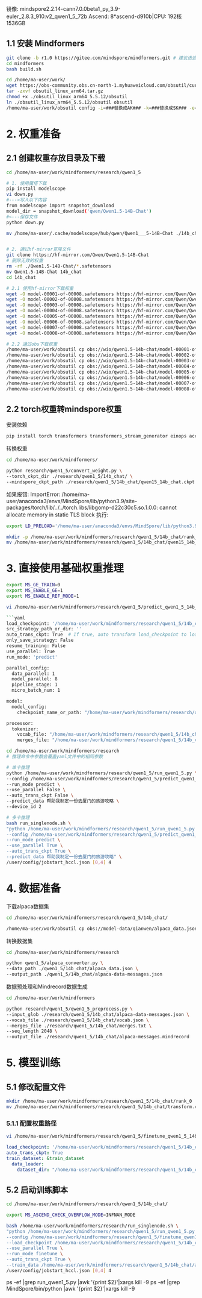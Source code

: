 镜像: mindspore2.2.14-cann7.0.0beta1_py_3.9-euler_2.8.3_910:v2_qwen1_5_72b
Ascend: 8*ascend-d910b|CPU: 192核 1536GB



## 1.1 安装 Mindformers

```bash
git clone -b r1.0 https://gitee.com/mindspore/mindformers.git # 建议选这个版本
cd mindformers
bash build.sh

cd /home/ma-user/work/
wget https://obs-community.obs.cn-north-1.myhuaweicloud.com/obsutil/current/obsutil_linux_arm64.tar.gz
tar -zxvf obsutil_linux_arm64.tar.gz
chmod +x ./obsutil_linux_arm64_5.5.12/obsutil
ln ./obsutil_linux_arm64_5.5.12/obsutil obsutil
/home/ma-user/work/obsutil config -i=###替换成AK### -k=###替换成SK### -e=obs.cn-east-292.mygaoxinai.com

```

# 2. 权重准备

## 2.1 创建权重存放目录及下载
```bash
cd /home/ma-user/work/mindformers/research/qwen1_5

# 1. 使用魔塔下载
pip install modelscope
vi down.py
#--->写入以下内容
from modelscope import snapshot_download
model_dir = snapshot_download('qwen/Qwen1.5-14B-Chat')
#<---保存文件
python down.py

mv /home/ma-user/.cache/modelscope/hub/qwen/Qwen1___5-14B-Chat ./14b_chat


# 2. 通过hf-mirror克隆文件
git clone https://hf-mirror.com/Qwen/Qwen1.5-14B-Chat
# 删除无效的权重
rm -rf ./Qwen1.5-14B-Chat/*.safetensors
mv Qwen1.5-14B-Chat 14b_chat
cd 14b_chat

# 2.1 使用hf-mirror下载权重
wget -O model-00001-of-00008.safetensors https://hf-mirror.com/Qwen/Qwen1.5-14B-Chat/resolve/main/model-00001-of-00008.safetensors?download=true
wget -O model-00002-of-00008.safetensors https://hf-mirror.com/Qwen/Qwen1.5-14B-Chat/resolve/main/model-00002-of-00008.safetensors?download=true
wget -O model-00003-of-00008.safetensors https://hf-mirror.com/Qwen/Qwen1.5-14B-Chat/resolve/main/model-00003-of-00008.safetensors?download=true
wget -O model-00004-of-00008.safetensors https://hf-mirror.com/Qwen/Qwen1.5-14B-Chat/resolve/main/model-00004-of-00008.safetensors?download=true
wget -O model-00005-of-00008.safetensors https://hf-mirror.com/Qwen/Qwen1.5-14B-Chat/resolve/main/model-00005-of-00008.safetensors?download=true
wget -O model-00006-of-00008.safetensors https://hf-mirror.com/Qwen/Qwen1.5-14B-Chat/resolve/main/model-00006-of-00008.safetensors?download=true
wget -O model-00007-of-00008.safetensors https://hf-mirror.com/Qwen/Qwen1.5-14B-Chat/resolve/main/model-00007-of-00008.safetensors?download=true
wget -O model-00008-of-00008.safetensors https://hf-mirror.com/Qwen/Qwen1.5-14B-Chat/resolve/main/model-00008-of-00008.safetensors?download=true

# 2.2 通过obs下载权重
/home/ma-user/work/obsutil cp obs://wio/qwen1.5-14b-chat/model-00001-of-00008.safetensors ./
/home/ma-user/work/obsutil cp obs://wio/qwen1.5-14b-chat/model-00002-of-00008.safetensors ./
/home/ma-user/work/obsutil cp obs://wio/qwen1.5-14b-chat/model-00003-of-00008.safetensors ./
/home/ma-user/work/obsutil cp obs://wio/qwen1.5-14b-chat/model-00004-of-00008.safetensors ./
/home/ma-user/work/obsutil cp obs://wio/qwen1.5-14b-chat/model-00005-of-00008.safetensors ./
/home/ma-user/work/obsutil cp obs://wio/qwen1.5-14b-chat/model-00006-of-00008.safetensors ./
/home/ma-user/work/obsutil cp obs://wio/qwen1.5-14b-chat/model-00007-of-00008.safetensors ./
/home/ma-user/work/obsutil cp obs://wio/qwen1.5-14b-chat/model-00008-of-00008.safetensors ./

```

## 2.2 torch权重转mindspore权重

安装依赖
```bash
pip install torch transformers transformers_stream_generator einops accelerate
```

转换权重
```bash
cd /home/ma-user/work/mindformers/

python research/qwen1_5/convert_weight.py \
--torch_ckpt_dir ./research/qwen1_5/14b_chat/ \
--mindspore_ckpt_path ./research/qwen1_5/14b_chat/qwen15_14b_chat.ckpt
```

如果报错:
ImportError: /home/ma-user/anaconda3/envs/MindSpore/lib/python3.9/site-packages/torch/lib/../../torch.libs/libgomp-d22c30c5.so.1.0.0: cannot allocate memory in static TLS block
执行:
```bash
export LD_PRELOAD='/home/ma-user/anaconda3/envs/MindSpore/lib/python3.9/site-packages/torch.libs/libgomp-d22c30c5.so.1.0.0'

mkdir -p /home/ma-user/work/mindformers/research/qwen1_5/14b_chat/rank_0/
mv /home/ma-user/work/mindformers/research/qwen1_5/14b_chat/qwen15_14b_chat.ckpt /home/ma-user/work/mindformers/research/qwen1_5/14b_chat/rank_0/
```

# 3. 直接使用基础权重推理

```bash
export MS_GE_TRAIN=0
export MS_ENABLE_GE=1
export MS_ENABLE_REF_MODE=1

vi /home/ma-user/work/mindformers/research/qwen1_5/predict_qwen1_5_14b_chat.yaml

```yaml
load_checkpoint: '/home/ma-user/work/mindformers/research/qwen1_5/14b_chat/rank_0/qwen15_14b_chat.ckpt'
src_strategy_path_or_dir: ''
auto_trans_ckpt: True  # If true, auto transform load_checkpoint to load in distributed model
only_save_strategy: False
resume_training: False
use_parallel: True
run_mode: 'predict'

parallel_config:
  data_parallel: 1
  model_parallel: 8
  pipeline_stage: 1
  micro_batch_num: 1

model:
  model_config:
    checkpoint_name_or_path: "/home/ma-user/work/mindformers/research/qwen1_5/14b_chat/rank_0/qwen15_14b_chat.ckpt"

processor:
  tokenizer:
    vocab_file: "/home/ma-user/work/mindformers/research/qwen1_5/14b_chat/vocab.json"
    merges_file: "/home/ma-user/work/mindformers/research/qwen1_5/14b_chat/merges.txt"
```

```bash
cd /home/ma-user/work/mindformers/research
# 推理命令中参数会覆盖yaml文件中的相同参数

# 单卡推理
python /home/ma-user/work/mindformers/research/qwen1_5/run_qwen1_5.py \
--config /home/ma-user/work/mindformers/research/qwen1_5/predict_qwen1_5_14b_chat.yaml \
--run_mode predict \
--use_parallel False \
--auto_trans_ckpt False \
--predict_data 帮助我制定一份去厦门的旅游攻略 \
--device_id 2

# 多卡推理
bash run_singlenode.sh \
"python /home/ma-user/work/mindformers/research/qwen1_5/run_qwen1_5.py \
--config /home/ma-user/work/mindformers/research/qwen1_5/predict_qwen1_5_14b_chat.yaml \
--run_mode predict \
--use_parallel True \
--auto_trans_ckpt True \
--predict_data 帮助我制定一份去厦门的旅游攻略" \
/user/config/jobstart_hccl.json [0,4] 4

```

# 4. 数据准备

下载alpaca数据集

```bash
cd /home/ma-user/work/mindformers/research/qwen1_5/14b_chat/

/home/ma-user/work/obsutil cp obs://model-data/qianwen/alpaca_data.json ./

```

转换数据集

```bash
cd /home/ma-user/work/mindformers/research

python qwen1_5/alpaca_converter.py \
--data_path ./qwen1_5/14b_chat/alpaca_data.json \
--output_path ./qwen1_5/14b_chat/alpaca-data-messages.json

```

数据预处理和Mindrecord数据生成

```bash
cd /home/ma-user/work/mindformers

python research/qwen1_5/qwen1_5_preprocess.py \
--input_glob ./research/qwen1_5/14b_chat/alpaca-data-messages.json \
--vocab_file ./research/qwen1_5/14b_chat/vocab.json \
--merges_file ./research/qwen1_5/14b_chat/merges.txt \
--seq_length 2048 \
--output_file ./research/qwen1_5/14b_chat/alpaca-messages.mindrecord

```

# 5. 模型训练

## 5.1 修改配置文件

```bash
mkdir /home/ma-user/work/mindformers/research/qwen1_5/14b_chat/rank_0
mv /home/ma-user/work/mindformers/research/qwen1_5/14b_chat/transform.ckpt /home/ma-user/work/mindformers/research/qwen1_5/14b_chat/rank_0/
```
### 5.1.1 配置权重路径

```bash
vi /home/ma-user/work/mindformers/research/qwen1_5/finetune_qwen1_5_14b.yaml
```

```yaml
load_checkpoint: '/home/ma-user/work/mindformers/research/qwen1_5/14b_chat/'
auto_trans_ckpt: True
train_dataset: &train_dataset
  data_loader:
    dataset_dir: "/home/ma-user/work/mindformers/research/qwen1_5/14b_chat/alpaca-messages.mindrecord"
```
## 5.2 启动训练脚本

```bash
cd /home/ma-user/work/mindformers/research/qwen1_5/14b_chat/

export MS_ASCEND_CHECK_OVERFLOW_MODE=INFNAN_MODE

bash /home/ma-user/work/mindformers/research/run_singlenode.sh \
"python /home/ma-user/work/mindformers/research/qwen1_5/run_qwen1_5.py \
--config /home/ma-user/work/mindformers/research/qwen1_5/finetune_qwen1_5_14b_chat.yaml \
--load_checkpoint /home/ma-user/work/mindformers/research/qwen1_5/14b_chat/ \
--use_parallel True \
--run_mode finetune \
--auto_trans_ckpt True \
--train_data /home/ma-user/work/mindformers/research/qwen1_5/14b_chat/alpaca-messages.mindrecord" \
/user/config/jobstart_hccl.json [0,4] 4

```

ps -ef |grep run_qwen1_5.py |awk '{print $2}'|xargs kill -9
ps -ef |grep MindSpore/bin/python |awk '{print $2}'|xargs kill -9
